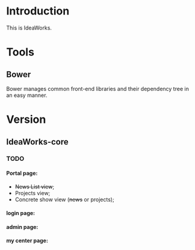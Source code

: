 # Introduction

This is IdeaWorks.

# Tools

## Bower

Bower manages common front-end libraries and their dependency tree in an easy manner.

# Version

## IdeaWorks-core

### TODO

#### Portal page:

* ~~News List view~~;
* Projects view;
* Concrete show view (~~news~~ or projects);

#### login page:

#### admin page:

#### my center page:



